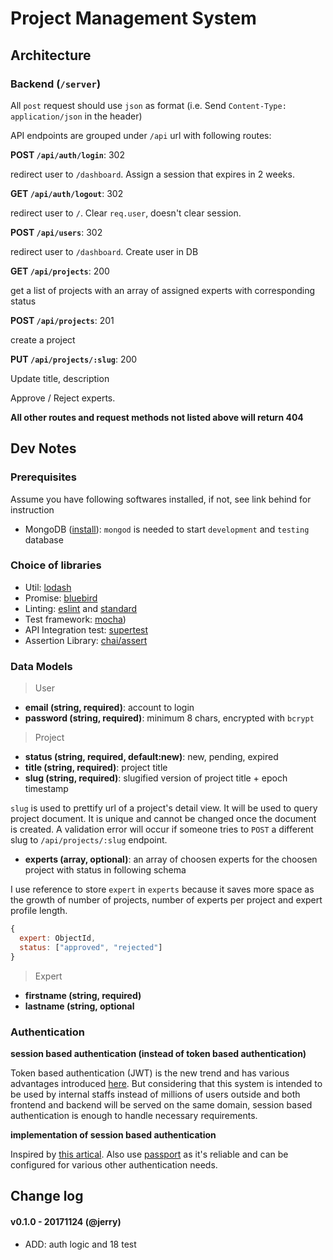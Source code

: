 # Project Management System

## Architecture

### Backend (`/server`)

All `post` request should use `json` as format (i.e. Send `Content-Type: application/json` in the header)

API endpoints are grouped under `/api` url with following routes:

**POST `/api/auth/login`**: 302

redirect user to `/dashboard`. Assign a session that expires in 2 weeks.

**GET `/api/auth/logout`**: 302

redirect user to `/`. Clear `req.user`, doesn't clear session.

**POST `/api/users`**: 302

redirect user to `/dashboard`. Create user in DB

**GET `/api/projects`**: 200

get a list of projects with an array of assigned experts with corresponding status

**POST `/api/projects`**: 201

create a project

**PUT `/api/projects/:slug`**: 200

Update title, description

Approve / Reject experts.

**All other routes and request methods not listed above will return 404**

## Dev Notes

### Prerequisites

Assume you have following softwares installed, if not, see link behind for instruction

- MongoDB ([install](https://docs.mongodb.com/manual/administration/install-community/)): `mongod` is needed to start `development` and `testing` database

### Choice of libraries

- Util: [lodash](https://lodash.com/docs/4.17.4)
- Promise: [bluebird](http://bluebirdjs.com/docs/getting-started.html)
- Linting: [eslint](https://eslint.org/) and [standard](https://github.com/standard/standard)
- Test framework: [mocha](https://mochajs.org/))
- API Integration test: [supertest](https://github.com/visionmedia/supertest)
- Assertion Library: [chai/assert](http://chaijs.com/api/assert/)

### Data Models

> User

- **email (string, required)**: account to login
- **password (string, required)**: minimum 8 chars, encrypted with `bcrypt`

> Project

- **status (string, required, default:new)**: new, pending, expired
- **title (string, required)**: project title
- **slug (string, required)**: slugified version of project title + epoch timestamp

`slug` is used to prettify url of a project's detail view. It will be used to query project document.
It is unique and cannot be changed once the document is created. A validation error will occur if someone tries to
`POST` a different slug to `/api/projects/:slug` endpoint.

- **experts (array, optional)**: an array of choosen experts for the choosen project with status in following schema

I use reference to store `expert` in `experts` because it saves more space as the growth of number of projects,
number of experts per project and expert profile length.

``` javascript
{
  expert: ObjectId,
  status: ["approved", "rejected"]
}
```

> Expert

- **firstname (string, required)**
- **lastname (string, optional**

### Authentication

**session based authentication (instead of token based authentication)**

Token based authentication (JWT) is the new trend and has various advantages introduced
[here](https://auth0.com/blog/cookies-vs-tokens-definitive-guide/). But considering
that this system is intended to be used by internal staffs instead of millions of
users outside and both frontend and backend will
be served on the same domain, session based authentication is enough to handle
necessary requirements.

**implementation of session based authentication**

Inspired by [this artical](https://medium.com/of-all-things-tech-progress/starting-with-authentication-a-tutorial-with-node-js-and-mongodb-25d524ca0359).
Also use [passport](http://www.passportjs.org/docs/) as it's reliable and can be configured for
various other authentication needs.

## Change log

#### v0.1.0 - 20171124 (@jerry)
* ADD: auth logic and 18 test
